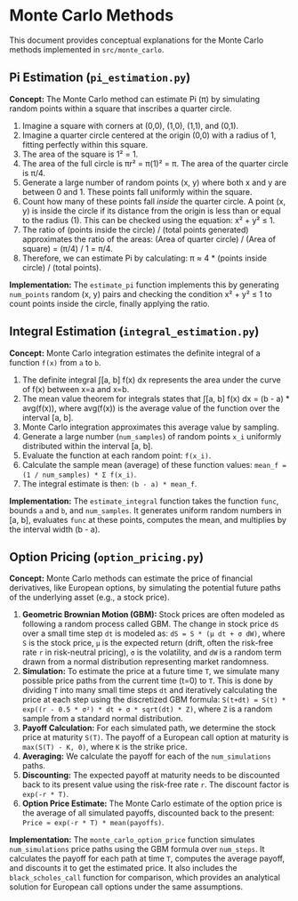 # Monte Carlo Methods

This document provides conceptual explanations for the Monte Carlo methods implemented in `src/monte_carlo`.

## Pi Estimation (`pi_estimation.py`)

**Concept:** The Monte Carlo method can estimate Pi (π) by simulating random points within a square that inscribes a quarter circle.

1.  Imagine a square with corners at (0,0), (1,0), (1,1), and (0,1).
2.  Imagine a quarter circle centered at the origin (0,0) with a radius of 1, fitting perfectly within this square.
3.  The area of the square is 1² = 1.
4.  The area of the full circle is πr² = π(1)² = π. The area of the quarter circle is π/4.
5.  Generate a large number of random points (x, y) where both x and y are between 0 and 1. These points fall uniformly within the square.
6.  Count how many of these points fall *inside* the quarter circle. A point (x, y) is inside the circle if its distance from the origin is less than or equal to the radius (1). This can be checked using the equation: x² + y² ≤ 1.
7.  The ratio of (points inside the circle) / (total points generated) approximates the ratio of the areas: (Area of quarter circle) / (Area of square) = (π/4) / 1 = π/4.
8.  Therefore, we can estimate Pi by calculating: π ≈ 4 * (points inside circle) / (total points).

**Implementation:** The `estimate_pi` function implements this by generating `num_points` random (x, y) pairs and checking the condition x² + y² ≤ 1 to count points inside the circle, finally applying the ratio.

## Integral Estimation (`integral_estimation.py`)

**Concept:** Monte Carlo integration estimates the definite integral of a function `f(x)` from `a` to `b`.

1.  The definite integral ∫[a, b] f(x) dx represents the area under the curve of f(x) between x=a and x=b.
2.  The mean value theorem for integrals states that ∫[a, b] f(x) dx = (b - a) * avg(f(x)), where avg(f(x)) is the average value of the function over the interval [a, b].
3.  Monte Carlo integration approximates this average value by sampling.
4.  Generate a large number (`num_samples`) of random points `x_i` uniformly distributed within the interval [a, b].
5.  Evaluate the function at each random point: `f(x_i)`.
6.  Calculate the sample mean (average) of these function values: `mean_f = (1 / num_samples) * Σ f(x_i)`.
7.  The integral estimate is then: `(b - a) * mean_f`.

**Implementation:** The `estimate_integral` function takes the function `func`, bounds `a` and `b`, and `num_samples`. It generates uniform random numbers in [a, b], evaluates `func` at these points, computes the mean, and multiplies by the interval width (b - a).

## Option Pricing (`option_pricing.py`)

**Concept:** Monte Carlo methods can estimate the price of financial derivatives, like European options, by simulating the potential future paths of the underlying asset (e.g., a stock price).

1.  **Geometric Brownian Motion (GBM):** Stock prices are often modeled as following a random process called GBM. The change in stock price `dS` over a small time step `dt` is modeled as: `dS = S * (μ dt + σ dW)`, where `S` is the stock price, `μ` is the expected return (drift, often the risk-free rate `r` in risk-neutral pricing), `σ` is the volatility, and `dW` is a random term drawn from a normal distribution representing market randomness.
2.  **Simulation:** To estimate the price at a future time `T`, we simulate many possible price paths from the current time (t=0) to `T`. This is done by dividing `T` into many small time steps `dt` and iteratively calculating the price at each step using the discretized GBM formula: `S(t+dt) = S(t) * exp((r - 0.5 * σ²) * dt + σ * sqrt(dt) * Z)`, where `Z` is a random sample from a standard normal distribution.
3.  **Payoff Calculation:** For each simulated path, we determine the stock price at maturity `S(T)`. The payoff of a European call option at maturity is `max(S(T) - K, 0)`, where `K` is the strike price.
4.  **Averaging:** We calculate the payoff for each of the `num_simulations` paths.
5.  **Discounting:** The expected payoff at maturity needs to be discounted back to its present value using the risk-free rate `r`. The discount factor is `exp(-r * T)`.
6.  **Option Price Estimate:** The Monte Carlo estimate of the option price is the average of all simulated payoffs, discounted back to the present: `Price ≈ exp(-r * T) * mean(payoffs)`.

**Implementation:** The `monte_carlo_option_price` function simulates `num_simulations` price paths using the GBM formula over `num_steps`. It calculates the payoff for each path at time `T`, computes the average payoff, and discounts it to get the estimated price. It also includes the `black_scholes_call` function for comparison, which provides an analytical solution for European call options under the same assumptions.
